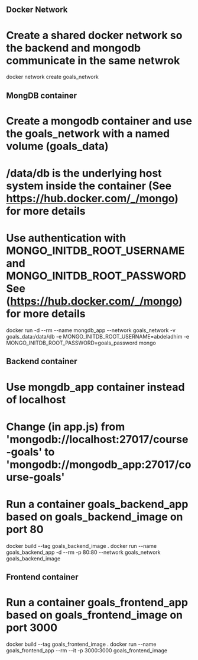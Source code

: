 ## Docker Network
# Create a shared docker network so the backend and mongodb communicate in the same netwrok
docker network create goals_network

## MongDB container
# Create a mongodb container and use the goals_network with a named volume (goals_data)
# /data/db is the underlying host system inside the container (See https://hub.docker.com/_/mongo) for more details
# Use authentication with MONGO_INITDB_ROOT_USERNAME and MONGO_INITDB_ROOT_PASSWORD See (https://hub.docker.com/_/mongo) for more details
docker run 
  -d 
  --rm 
  --name mongdb_app 
  --network goals_network 
  -v goals_data:/data/db 
  -e MONGO_INITDB_ROOT_USERNAME=abdeladhim
  -e MONGO_INITDB_ROOT_PASSWORD=goals_password
  mongo

## Backend container
# Use mongdb_app container instead of localhost 
# Change (in app.js) from 'mongodb://localhost:27017/course-goals' to 'mongodb://mongodb_app:27017/course-goals'
# Run a container goals_backend_app based on goals_backend_image on port 80
docker build --tag goals_backend_image .
docker run --name goals_backend_app -d --rm -p 80:80  --network goals_network goals_backend_image

## Frontend container
# Run a container goals_frontend_app based on goals_frontend_image on port 3000
docker build --tag goals_frontend_image .
docker run --name goals_frontend_app --rm --it -p 3000:3000 goals_frontend_image
